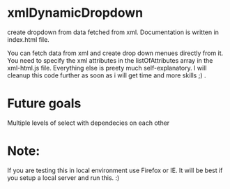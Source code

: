 # xmlDynamicDropdown
create dropdown from data fetched from xml. Documentation is written in index.html file.

You can fetch data from xml and create drop down menues directly from it. You need to specify the xml attributes in the listOfAttributes array in the xml-html.js file. Everything else is preety much self-explanatory. I will cleanup this code further as soon as i will get time and more skills ;) . 

# Future goals
Multiple levels of select with dependecies on each other

# Note:
If you are testing this in local environment use Firefox or IE. It will be best if you setup a local server and run this. :)
